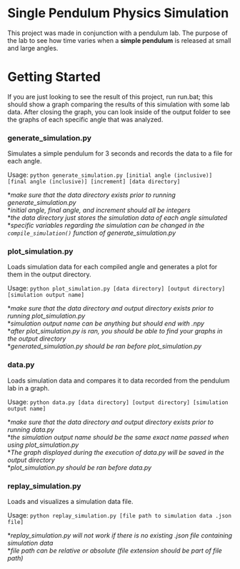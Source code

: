 # Single Pendulum Physics Simulation

This project was made in conjunction with a pendulum lab. The purpose of the lab to see how time varies when a **simple pendulum** is released at small and large angles.

# Getting Started

If you are just looking to see the result of this project, run run.bat; this should show a graph comparing the results of this simulation with some lab data. After closing the graph, you can look inside of the output folder to see the graphs of each specific angle that was analyzed.

### generate_simulation.py

Simulates a simple pendulum for 3 seconds and records the data to a file for each angle.

Usage: `python generate_simulation.py [initial angle (inclusive)] [final angle (inclusive)] [increment] [data directory]`

\**make sure that the data directory exists prior to running generate_simulation.py*\
\**initial angle, final angle, and increment should all be integers*\
\**the data directory just stores the simulation data of each angle simulated*\
\**specific variables regarding the simulation can be changed in the `compile_simulation()` function of generate_simulation.py*

### plot_simulation.py

Loads simulation data for each compiled angle and generates a plot for them in the output directory.

Usage: `python plot_simulation.py [data directory] [output directory] [simulation output name]`

\**make sure that the data directory and output directory exists prior to running plot_simulation.py*\
\**simulation output name can be anything but should end with .npy*\
\**after plot_simulation.py is ran, you should be able to find your graphs in the output directory*\
\**generated_simulation.py should be ran before plot_simulation.py*


### data.py

Loads simulation data and compares it to data recorded from the pendulum lab in a graph.

Usage: `python data.py [data directory] [output directory] [simulation output name]`

\**make sure that the data directory and output directory exists prior to running data.py*\
\**the simulation output name should be the same exact name passed when using plot_simulation.py*\
\**The graph displayed during the execution of data.py will be saved in the output directory*\
\**plot_simulation.py should be ran before data.py*

### replay_simulation.py

Loads and visualizes a simulation data file.

Usage: `python replay_simulation.py [file path to simulation data .json file]`

\**replay_simulation.py will not work if there is no existing .json file containing simulation data*\
\**file path can be relative or absolute (file extension should be part of file path)*